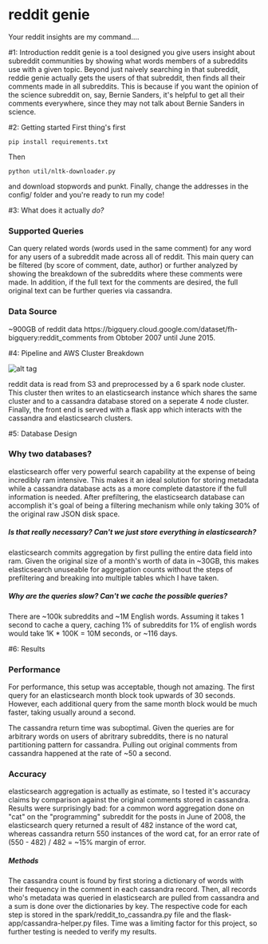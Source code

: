 # reddit genie
Your reddit insights are my command....

#1: Introduction
reddit genie is a tool designed you give users insight about subreddit communities by showing what words members of a subreddits use with a given topic. Beyond just naively searching in that subreddit, reddie genie actually gets the users of that subreddit, then finds all their comments made in all subreddits. This is because if you want the opinion of the science subreddit on, say, Bernie Sanders, it's helpful to get all their comments everywhere, since they may not talk about Bernie Sanders in science.

#2: Getting started
First thing's first
    
    pip install requirements.txt

Then
    
    python util/nltk-downloader.py
and download stopwords and punkt. Finally, change the addresses in the config/ folder and you're ready to run my code!

#3: What does it actually <i>do?</i>
<h3>Supported Queries</h3>
Can query related words (words used in the same comment) for any word for any users of a subreddit made across all of reddit. This main query can be filtered (by score of comment, date, author) or further analyzed by showing the breakdown of the subreddits where these comments were made. In addition, if the full text for the comments are desired, the full original text can be further queries via cassandra. 

<h3>Data Source</h3>
~900GB of reddit data https://bigquery.cloud.google.com/dataset/fh-bigquery:reddit_comments from Obtober 2007 until June 2015. 

#4: Pipeline and AWS Cluster Breakdown

![alt tag](http://i.imgur.com/WUeI6O6.jpg)

reddit data is read from S3 and preprocessed by a 6 spark node cluster. This cluster then writes to an elasticsearch instance which shares the same cluster and to a cassandra database stored on a seperate 4 node cluster. Finally, the front end is served with a flask app which interacts with the cassandra and elasticsearch clusters. 

#5: Database Design

<h3>Why two databases?</h3>

elasticsearch offer very powerful search capability at the expense of being incredibly ram intensive. This makes it an ideal solution for storing metadata while a cassandra database acts as a more complete datastore if the full information is needed. After prefiltering, the elasticsearch database can accomplish it's goal of being a filtering mechanism while only taking 30% of the original raw JSON disk space.

<h5>Is that really necessary? Can't we just store everything in elasticsearch?</h5>

elasticsearch commits aggregation by first pulling the entire data field into ram. Given the original size of a month's worth of data in ~30GB, this makes elasticsearch unuseable for aggregation counts without the steps of prefiltering and breaking into multiple tables which I have taken.

<h5>Why are the queries slow? Can't we cache the possible queries?</h5>
There are ~100k subreddits and ~1M English words. Assuming it takes 1 second to cache a query, caching 1% of subreddits for 1% of english words would take 1K * 100K = 10M seconds, or ~116 days.

#6: Results

<h3>Performance</h3>

For performance, this setup was acceptable, though not amazing. The first query for an elasticsearch month block took upwards of 30 seconds. However, each additional query from the same month block would be much faster, taking usually around a second. 

The cassandra return time was suboptimal. Given the queries are for arbitrary words on users of abritrary subreddits, there is no natural partitioning pattern for cassandra. Pulling out original comments from cassandra happened at the rate of ~50 a second. 

<h3>Accuracy</h3>

elasticsearch aggregation is actually as estimate, so I tested it's accuracy claims by comparison against the original comments stored in cassandra. Results were surprisingly bad: for a common word aggregation done on "cat" on the "programming" subreddit for the posts in June of 2008, the elasticsearch query returned a result of 482 instance of the word cat, whereas cassandra return 550 instances of the word cat, for an error rate of (550 - 482) / 482 = ~15% margin of error. 

<h5>Methods</h5>

The cassandra count is found by first storing a dictionary of words with their frequency in the comment in each cassandra record. Then, all records who's metadata was queried in elasticsearch are pulled from cassandra and a sum is done over the dictionaries by key. The respective code for each step is stored in the spark/reddit_to_cassandra.py file and the flask-app/cassandra-helper.py files. Time was a limiting factor for this project, so further testing is needed to verify my results.




